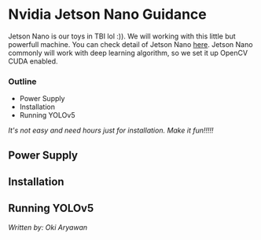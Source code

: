 # Nvidia Jetson Nano Guidance
Jetson Nano is our toys in TBI lol :)). We will working with this little but powerfull machine. You can check detail of Jetson Nano [here](https://developer.download.nvidia.com/assets/embedded/secure/jetson/Nano/docs/JetsonNano_DataSheet_DS09366001v1.1.pdf?Z0rNAR7mzYEvRE7l18gq1b3B4LE7ah__hD-mlwNLIE6R_xaijBKvycjrEXB29A1K_2QLik0HuYLCpCXM6FOLG5LpxOW54rSjc1Moq3DoOcb9G6H2RTdUbxO8K1x3CZu6-tL44aW4Io4N36jTBh1kn1FX9jniA8CWWWfh-ZkOe5fQFKeduj4l3-qaLxCyNQ&t=eyJscyI6ImdzZW8iLCJsc2QiOiJodHRwczpcL1wvd3d3Lmdvb2dsZS5jb21cLyJ9). Jetson Nano commonly will work with deep learning algorithm, so we set it up OpenCV CUDA enabled. 

### Outline
- Power Supply
- Installation
- Running YOLOv5

*It's not easy and need hours just for installation. Make it fun!!!!!*
## Power Supply
## Installation
## Running YOLOv5

*Written by: Oki Aryawan*

